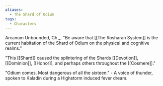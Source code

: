 ```yaml
---
aliases:
  - The Shard of Odium
tags:
  - Characters
---
```

Arcanum Unbounded, Ch \_.
"Be aware that [[The Rosharan System]] is the current habitation of the Shard of Odium on the physical and cognitive realms."

"This [[Shard]] caused the splintering of the Shards [[Devotion]], [[Dominion]], [[Honor]], and perhaps others throughout the [[Cosmere]]."

"Odium comes. Most dangerous of all the sixteen." - A voice of thunder, spoken to Kaladin during a Highstorm induced fever dream.